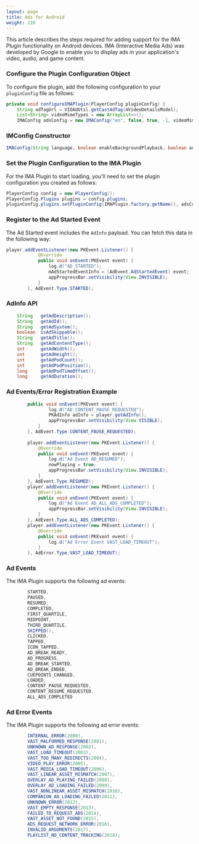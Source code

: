 ```yaml
---
layout: page
title: Ads for Android
weight: 110
---
```

This article describes the steps required for adding support for the IMA Plugin functionality on Android devices. IMA (Interactive Media Ads) was developed by Google to enable you to display ads in your application's video, audio, and game content.

### Configure the Plugin Configuration Object  

To configure the plugin, add the following configuration to your `pluginConfig` file as follows:

```java
private void configureIMAPlugin(PlayerConfig pluginConfig) {
    String adTagUrl = VIOAdUtil.getCastAdTag(mVideoDetailsModel);
    List<String> videoMimeTypes = new ArrayList<>();
    IMAConfig adsConfig = new IMAConfig("en", false, true, -1, videoMimeTypes, adTagUrl, true, true);
```
### IMConfig Constructor  

```java
IMAConfig(String language, boolean enableBackgroundPlayback, boolean autoPlayAdBreaks, int videoBitrate, List<String> videoMimeTypes, String adTagUrl, boolean adAttribution, boolean adCountDown)
```

### Set the Plugin Configuration to the IMA Plugin  

For the IMA Plugin to start loading, you'll need to set the plugin configuration you created as follows:

```java
PlayerConfig config = new PlayerConfig();
PlayerConfig.Plugins plugins = config.plugins;
pluginConfig.plugins.setPluginConfig(IMAPlugin.factory.getName(), adsConfig.toJSONObject());
```

### Register to the Ad Started Event  

The Ad Started event includes the `AdInfo` payload. You can fetch this data in the following way:

```java 
player.addEventListener(new PKEvent.Listener() {
            @Override
            public void onEvent(PKEvent event) {
                log.d("AD_STARTED");
                mAdStartedEventInfo = (AdEvent.AdStartedEvent) event;
                appProgressBar.setVisibility(View.INVISIBLE);
            }
        }, AdEvent.Type.STARTED);
```

### AdInfo API  

```java
    String   getAdDescription();
    String   getAdId();
    String   getAdSystem();
    boolean  isAdSkippable();
    String   getAdTitle();
    String   getAdContentType();
    int      getAdWidth();
    int      getAdHeight();
    int      getAdPodCount();
    int      getAdPodPosition();
    long     getAdPodTimeOffset();
    long     getAdDuration();
```

### Ad Events/Error Registration Example  


```java
        public void onEvent(PKEvent event) {
                log.d("AD_CONTENT_PAUSE_REQUESTED");
                PKAdInfo adInfo = player.getAdInfo();
                appProgressBar.setVisibility(View.VISIBLE);
            }
        }, AdEvent.Type.CONTENT_PAUSE_REQUESTED);
        
        player.addEventListener(new PKEvent.Listener() {
            @Override
            public void onEvent(PKEvent event) {
                log.d("Ad Event AD_RESUMED");
                nowPlaying = true;
                appProgressBar.setVisibility(View.INVISIBLE);
            }
        }, AdEvent.Type.RESUMED);
        player.addEventListener(new PKEvent.Listener() {
            @Override
            public void onEvent(PKEvent event) {
                log.d("Ad Event AD_ALL_ADS_COMPLETED");
                appProgressBar.setVisibility(View.INVISIBLE);
            }
        }, AdEvent.Type.ALL_ADS_COMPLETED);
        player.addEventListener(new PKEvent.Listener() {
            @Override
            public void onEvent(PKEvent event) {
                log.d("Ad Error Event VAST_LOAD_TIMEOUT");
            }
        }, AdError.Type.VAST_LOAD_TIMEOUT);
```
### Ad Events  

The IMA Plugin supports the following ad events:

```java
        STARTED,
        PAUSED,
        RESUMED,
        COMPLETED,
        FIRST_QUARTILE,
        MIDPOINT,
        THIRD_QUARTILE,
        SKIPPED(),
        CLICKED,
        TAPPED,
        ICON_TAPPED,
        AD_BREAK_READY,
        AD_PROGRESS,
        AD_BREAK_STARTED,
        AD_BREAK_ENDED,
        CUEPOINTS_CHANGED,
        LOADED,
        CONTENT_PAUSE_REQUESTED,
        CONTENT_RESUME_REQUESTED,
        ALL_ADS_COMPLETED
```
        
### Ad Error Events  

The IMA Plugin supports the following ad error events:

```java
        INTERNAL_ERROR(2000),
        VAST_MALFORMED_RESPONSE(2001),
        UNKNOWN_AD_RESPONSE(2002),
        VAST_LOAD_TIMEOUT(2003),
        VAST_TOO_MANY_REDIRECTS(2004),
        VIDEO_PLAY_ERROR(2005),
        VAST_MEDIA_LOAD_TIMEOUT(2006),
        VAST_LINEAR_ASSET_MISMATCH(2007),
        OVERLAY_AD_PLAYING_FAILED(2008),
        OVERLAY_AD_LOADING_FAILED(2009),
        VAST_NONLINEAR_ASSET_MISMATCH(2010),
        COMPANION_AD_LOADING_FAILED(2011),
        UNKNOWN_ERROR(2012),
        VAST_EMPTY_RESPONSE(2013),
        FAILED_TO_REQUEST_ADS(2014),
        VAST_ASSET_NOT_FOUND(2015),
        ADS_REQUEST_NETWORK_ERROR(2016),
        INVALID_ARGUMENTS(2017),
        PLAYLIST_NO_CONTENT_TRACKING(2018);
```